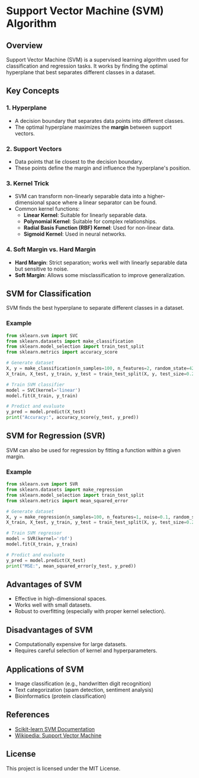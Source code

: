 # Support Vector Machine (SVM) Algorithm

## Overview
Support Vector Machine (SVM) is a supervised learning algorithm used for classification and regression tasks. It works by finding the optimal hyperplane that best separates different classes in a dataset.

## Key Concepts
### 1. Hyperplane
- A decision boundary that separates data points into different classes.
- The optimal hyperplane maximizes the **margin** between support vectors.

### 2. Support Vectors
- Data points that lie closest to the decision boundary.
- These points define the margin and influence the hyperplane's position.

### 3. Kernel Trick
- SVM can transform non-linearly separable data into a higher-dimensional space where a linear separator can be found.
- Common kernel functions:
  - **Linear Kernel**: Suitable for linearly separable data.
  - **Polynomial Kernel**: Suitable for complex relationships.
  - **Radial Basis Function (RBF) Kernel**: Used for non-linear data.
  - **Sigmoid Kernel**: Used in neural networks.

### 4. Soft Margin vs. Hard Margin
- **Hard Margin**: Strict separation; works well with linearly separable data but sensitive to noise.
- **Soft Margin**: Allows some misclassification to improve generalization.

## SVM for Classification
SVM finds the best hyperplane to separate different classes in a dataset.

### Example
```python
from sklearn.svm import SVC
from sklearn.datasets import make_classification
from sklearn.model_selection import train_test_split
from sklearn.metrics import accuracy_score

# Generate dataset
X, y = make_classification(n_samples=100, n_features=2, random_state=42)
X_train, X_test, y_train, y_test = train_test_split(X, y, test_size=0.2, random_state=42)

# Train SVM classifier
model = SVC(kernel='linear')
model.fit(X_train, y_train)

# Predict and evaluate
y_pred = model.predict(X_test)
print("Accuracy:", accuracy_score(y_test, y_pred))
```

## SVM for Regression (SVR)
SVM can also be used for regression by fitting a function within a given margin.

### Example
```python
from sklearn.svm import SVR
from sklearn.datasets import make_regression
from sklearn.model_selection import train_test_split
from sklearn.metrics import mean_squared_error

# Generate dataset
X, y = make_regression(n_samples=100, n_features=1, noise=0.1, random_state=42)
X_train, X_test, y_train, y_test = train_test_split(X, y, test_size=0.2, random_state=42)

# Train SVM regressor
model = SVR(kernel='rbf')
model.fit(X_train, y_train)

# Predict and evaluate
y_pred = model.predict(X_test)
print("MSE:", mean_squared_error(y_test, y_pred))
```

## Advantages of SVM
- Effective in high-dimensional spaces.
- Works well with small datasets.
- Robust to overfitting (especially with proper kernel selection).

## Disadvantages of SVM
- Computationally expensive for large datasets.
- Requires careful selection of kernel and hyperparameters.

## Applications of SVM
- Image classification (e.g., handwritten digit recognition)
- Text categorization (spam detection, sentiment analysis)
- Bioinformatics (protein classification)

## References
- [Scikit-learn SVM Documentation](https://scikit-learn.org/stable/modules/svm.html)
- [Wikipedia: Support Vector Machine](https://en.wikipedia.org/wiki/Support_vector_machine)

## License
This project is licensed under the MIT License.

